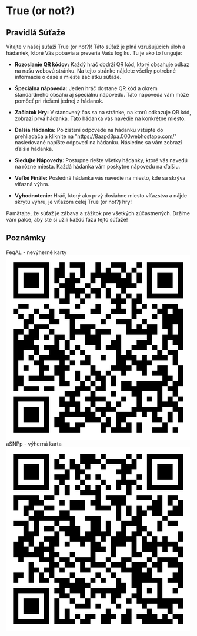# True (or not?)


## Pravidlá Súťaže

Vitajte v našej súťaži True (or not?)! Táto súťaž je plná vzrušujúcich úloh a hádaniek, ktoré Vás pobavia a preveria Vašu logiku. Tu je ako to funguje:

- **Rozoslanie QR kódov:** Každý hráč obdrží QR kód, ktorý obsahuje odkaz na našu webovú stránku. Na tejto stránke nájdete všetky potrebné informácie o čase a mieste začiatku súťaže.
  
- **Špeciálna nápoveda:** Jeden hráč dostane QR kód a okrem štandardného obsahu aj špeciálnu nápovedu. Táto nápoveda vám môže pomôcť pri riešení jednej z hádanok.
  
- **Začiatok Hry:** V stanovený čas sa na stránke, na ktorú odkazuje QR kód, zobrazí prvá hádanka. Táto hádanka vás navedie na konkrétne miesto.
  
- **Ďalšia Hádanka:** Po zistení odpovede na hádanku vstúpte do prehliadača a kliknite na "https://8aapd3pa.000webhostapp.com/" nasledované napíšte odpoveď na hádanku. Následne sa vám zobrazí ďalšia hádanka.
  
- **Sledujte Nápovedy:** Postupne riešte všetky hádanky, ktoré vás navedú na rôzne miesta. Každá hádanka vám poskytne nápovedu na ďalšiu. 
  
- **Veľké Finále:** Posledná hádanka vás navedie na miesto, kde sa skrýva víťazná výhra. 
  
- **Vyhodnotenie:** Hráč, ktorý ako prvý dosiahne miesto víťazstva a nájde skrytú výhru, je víťazom celej True (or not?) hry!

Pamätajte, že súťaž je zábava a zážitok pre všetkých zúčastnených. Držíme vám palce, aby ste si užili každú fázu tejto súťaže!
## Poznámky
FeqAL - nevýherné karty
![Alt text](static/qr_FeqAL.png )
aSNPp - výherná karta
![Alt text](static/qr_aSNPp.png )